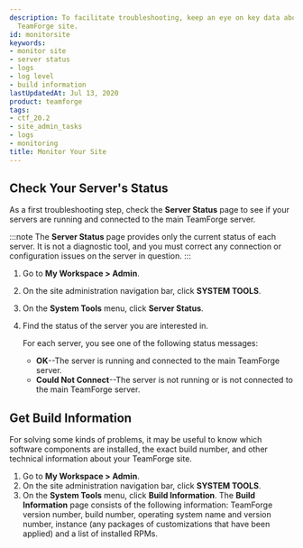 ```yaml
---
description: To facilitate troubleshooting, keep an eye on key data about your Digital.ai
  TeamForge site.
id: monitorsite
keywords:
- monitor site
- server status
- logs
- log level
- build information
lastUpdatedAt: Jul 13, 2020
product: teamforge
tags:
- ctf_20.2
- site_admin_tasks
- logs
- monitoring
title: Monitor Your Site
---
```



## Check Your Server's Status
As a first troubleshooting step, check the **Server Status** page to see if your servers are running and connected to the main TeamForge server.

:::note
The **Server Status** page provides only the current status of each server. It is not a diagnostic tool, and you must correct any connection or configuration issues on the server in question.
:::

1. Go to **My Workspace > Admin**.
2. On the site administration navigation bar, click **SYSTEM TOOLS**.
3. On the **System Tools** menu, click **Server Status**.
4. Find the status of the server you are interested in.
   
   For each server, you see one of the following status messages:
   * **OK**--The server is running and connected to the main TeamForge server.
   * **Could Not Connect**--The server is not running or is not connected to the main TeamForge server.

## Get Build Information
For solving some kinds of problems, it may be useful to know which software components are installed, the exact build number, and other technical information about your TeamForge site.

1. Go to **My Workspace > Admin**.
2. On the site administration navigation bar, click **SYSTEM TOOLS**.
3. On the **System Tools** menu, click **Build Information**.
   The **Build Information** page consists of the following information: TeamForge version number, build number, operating system name and version number, instance (any packages of customizations that have been applied) and a list of installed RPMs.

<!-- ## Get Reports on Site Activity {#siteactivityreport}

You can keep track of various kinds of user activity, such as the number of user logins, source code commits, and tracker activity on your site.

* Monitor the total number of commits on your site by all users, in all projects, per day. You can track SCM commits to Subversion repositories and to Git repositories as well, if you have the [TeamForge Git integration][gitoverview] set up.
* Check how many users log into your site in a given period. For example, to assess the impact of changes you've made to your site's look and feel (see [Customize TeamForge][customize]), look for trends in the user login numbers for the week following the changes.
* Check the artifacts that are created and closed in a given period.

1. Go to **My Workspace > Admin**.
2. Click **REPORTS** from the **Projects** menu and select one of the available reports.
3. Click a **Zoom** option to see a week, a month, a quarter, 6 months, or a year of activity. The **Max** option shows all the data that's ever been collected.
4. Use the **From** and **To** date fields to zero in on the exact period of activity you are interested in.
5. Roll your cursor over any data point on the graph to see the exact numbers that determine that point's position.
6. Click **Grid View** to see the data as a table. You can toggle between chart and grid view as needed. -->

